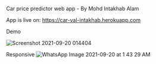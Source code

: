 Car price predictor web app - By Mohd Intakhab Alam

App is live on: https://car-val-intakhab.herokuapp.com


Demo

![Screenshot 2021-09-20 014404](https://user-images.githubusercontent.com/89484385/133941872-9ab91779-8ed2-437f-9e6d-4e72c41ccda3.png)

Responsive
![WhatsApp Image 2021-09-20 at 1 43 29 AM](https://user-images.githubusercontent.com/89484385/133941772-ee3f6683-b285-4d1f-842c-0fcff92508d6.jpeg)


